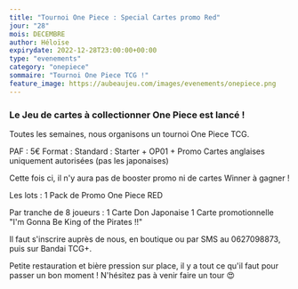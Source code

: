 ```yaml
---
title: "Tournoi One Piece : Special Cartes promo Red"
jour: "28"
mois: DECEMBRE
author: Héloïse
expirydate: 2022-12-28T23:00:00+00:00
type: "evenements"
category: "onepiece"
sommaire: "Tournoi One Piece TCG !"
feature_image: https://aubeaujeu.com/images/evenements/onepiece.png
---
```

### Le Jeu de cartes à collectionner One Piece est lancé !

Toutes les semaines, nous organisons un tournoi One Piece TCG.

PAF : 5€
Format : Standard : Starter + OP01 + Promo
Cartes anglaises uniquement autorisées (pas les japonaises)

Cette fois ci, il n'y aura pas de booster promo ni de cartes Winner à gagner !

Les lots :
1 Pack de Promo One Piece RED

Par tranche de 8 joueurs :
1 Carte Don Japonaise
1 Carte promotionnelle "I'm Gonna Be King of the Pirates !!"


Il faut s'inscrire auprès de nous, en boutique ou par SMS au 0627098873, puis sur Bandai TCG+.

Petite restauration et bière pression sur place, il y a tout ce qu'il faut pour passer un bon moment ! N'hésitez pas à venir faire un tour :heart_eyes:
